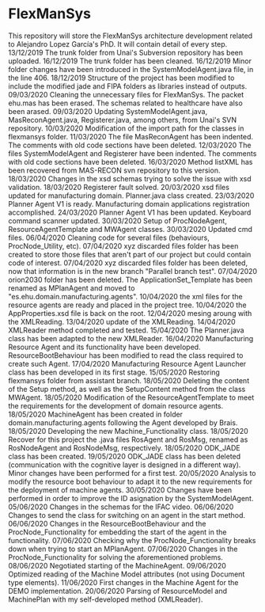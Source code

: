 # FlexManSys
This repository will store the FlexManSys architecture development related to Alejandro Lopez García's PhD.
It will contain detail of every step.
13/12/2019 The trunk folder from Unai's Subversion repository has been uploaded.
16/12/2019 The trunk folder has been cleaned.
16/12/2019 Minor folder changes have been introduced in the SystemModelAgent.java file, in the line 406.
18/12/2019 Structure of the project has been modified to include the modified jade and FIPA folders as libraries instead of outputs.
09/03/2020 Cleaning the unnecessary files for FlexManSys. The packet ehu.mas has been erased. The schemas related to healthcare have also been arased. 
09/03/2020 Updating SystemModelAgent.java, MasReconAgent.java, Registerer.java, among others, from Unai's SVN repository.
10/03/2020 Modification of the import path for the classes in flexmansys folder.
11/03/2020 The file MasReconAgent has been indented. The comments with old code sections have been deleted.
12/03/2020 The files SystemModelAgent and Registerer have been indented. The comments with old code sections have been deleted.
16/03/2020 Method listXML has been recovered from MAS-RECON svn repository to this version.
18/03/2020 Changes in the xsd schemas trying to solve the issue with xsd validation.
18/03/2020 Registerer fault solved.
20/03/2020 xsd files updated for manufacturing domain. Planner.java class created.
23/03/2020 Planner Agent V1 is ready. Manufacturing domain applications registration accomplished.
24/03/2020 Planner Agent V1 has been updated. Keyboard command scanner updated.
30/03/2020 Setup of ProcNodeAgent, ResourceAgentTemplate and MWAgent classes.
30/03/2020 Updated cmd files.
06/04/2020 Cleaning code for several files (behaviours, ProcNode_Utility, etc).
07/04/2020 xyz discarded files folder has been created to store those files that aren't part of our project but could contain code of interest.
07/04/2020 xyz discarded files folder has been deleted, now that information is in the new branch "Parallel branch test".
07/04/2020 orion2030 folder has been deleted. The ApplicationSet_Template has been renamed as MPlanAgent and moved to "es.ehu.domain.manufacturing.agents".
10/04/2020 the xml files for the resource agents are ready and placed in the project tree.
10/04/2020 the AppProperties.xsd file is back on the root.
12/04/2020 mesing aroung with the XMLReading.
13/04/2020 update of the XMLReading.
14/04/2020 XMLReader method completed and tested.
15/04/2020 The Planner.java class has been adapted to the new XMLReader.
16/04/2020 Manufacturing Resource Agent and its functionality have been developed. ResourceBootBehaviour has been modified to read the class required to create such Agent.
17/04/2020 Manufacturing Resource Agent Launcher class has been developed in its first stage.
15/05/2020 Restoring flexmansys folder from assistant branch.
18/05/2020 Deleting the content of the Setup method, as well as the SetupContent method from the class MWAgent.
18/05/2020 Modification of the ResourceAgentTemplate to meet the requirements for the development of domain resource agents.
18/05/2020 MachineAgent has been created in folder domain.manufacturing.agents following the Agent developed by Brais.
18/05/2020 Developing the new Machine_Functionality class.
18/05/2020 Recover for this project the .java files RosAgent and RosMsg, renamed as RosNodeAgent and RosNodeMsg, respectively.
18/05/2020 ODK_JADE class has been created.
19/05/2020 ODK_JADE class has been deleted (communication with the cognitive layer is designed in a different way). Minor changes have been performed for a first test.
20/05/2020 Analysis to modify the resource boot behaviour to adapt it to the new requirements for the deployment of machine agents.
30/05/2020 Changes have been performed in order to improve the ID asignation by the SystemModelAgent.
05/06/2020 Changes in the schemas for the IFAC video.
06/06/2020 Changes to send the class for switching on an agent in the start method.
06/06/2020 Changes in the ResourceBootBehaviour and the ProcNode_Functionality for embedding the start of the agent in the functionality.
07/06/2020 Checking why the ProcNode_Functionality breaks down when trying to start an MPlanAgent. 
07/06/2020 Changes in the ProcNode_Functionality for solving the aforementioned problems.
08/06/2020 Negotiated starting of the MachineAgent.
09/06/2020 Optimized reading of the Machine Model attributes (not using Document type elements).
11/06/2020 First changes in the Machine Agent for the DEMO implementation.
20/06/2020 Parsing of ResourceModel and MachinePlan with my self-developed method (XMLReader).